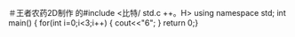 ＃王者农药2D制作
的#include <比特/ std.c ++。H>
using namespace std;
int main()
{
for(int i=0;i<3;i++)
{
cout<<"6";
}
return 0;}
